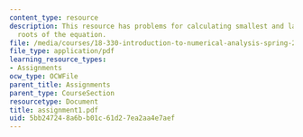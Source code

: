 ```yaml
---
content_type: resource
description: This resource has problems for calculating smallest and largest positive
  roots of the equation.
file: /media/courses/18-330-introduction-to-numerical-analysis-spring-2004/5bb247248a6bb01c61d27ea2aa4e7aef_assignment1.pdf
file_type: application/pdf
learning_resource_types:
- Assignments
ocw_type: OCWFile
parent_title: Assignments
parent_type: CourseSection
resourcetype: Document
title: assignment1.pdf
uid: 5bb24724-8a6b-b01c-61d2-7ea2aa4e7aef
---
```

